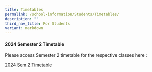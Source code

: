 ```yaml
---
title: Timetables
permalink: /school-information/Students/Timetables/
description: ""
third_nav_title: For Students
variant: markdown
---
```

#### **2024 Semester 2 Timetable**

Please access Semester 2 timetable for the respective classes here : 

[2024 Sem 2 Timetable](/files/Timetable_2024_Sem2_ver3h2_Classes_only.pdf)